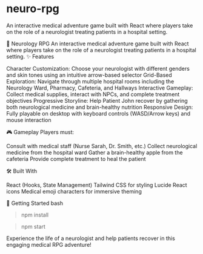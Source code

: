 # neuro-rpg
An interactive medical adventure game built with React where players take on the role of a neurologist treating patients in a hospital setting.

🧠 Neurology RPG
An interactive medical adventure game built with React where players take on the role of a neurologist treating patients in a hospital setting.
✨ Features

Character Customization: Choose your neurologist with different genders and skin tones using an intuitive arrow-based selector
Grid-Based Exploration: Navigate through multiple hospital rooms including the Neurology Ward, Pharmacy, Cafeteria, and Hallways
Interactive Gameplay: Collect medical supplies, interact with NPCs, and complete treatment objectives
Progressive Storyline: Help Patient John recover by gathering both neurological medicine and brain-healthy nutrition
Responsive Design: Fully playable on desktop with keyboard controls (WASD/Arrow keys) and mouse interaction

🎮 Gameplay
Players must:

Consult with medical staff (Nurse Sarah, Dr. Smith, etc.)
Collect neurological medicine from the hospital ward
Gather a brain-healthy apple from the cafeteria
Provide complete treatment to heal the patient

🛠️ Built With

React (Hooks, State Management)
Tailwind CSS for styling
Lucide React icons
Medical emoji characters for immersive theming

🚀 Getting Started
bash

> npm install

> npm start

Experience the life of a neurologist and help patients recover in this engaging medical RPG adventure!
